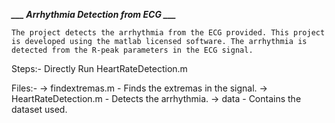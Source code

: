 ***___ Arrhythmia Detection from ECG ___***
	
	The project detects the arrhythmia from the ECG provided. This project is developed using the matlab licensed software. The arrhythmia is detected from the R-peak parameters in the ECG signal. 

Steps:-
Directly Run HeartRateDetection.m

Files:-
-> findextremas.m	- Finds the extremas in the signal.
-> HeartRateDetection.m	- Detects the arrhythmia.
-> data			- Contains the dataset used.